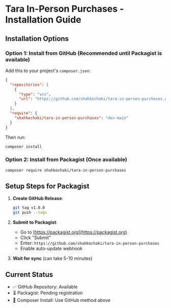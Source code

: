# Tara In-Person Purchases - Installation Guide

## Installation Options

### Option 1: Install from GitHub (Recommended until Packagist is available)

Add this to your project's `composer.json`:

```json
{
  "repositories": [
    {
      "type": "vcs",
      "url": "https://github.com/shahkochaki/tara-in-person-purchases.git"
    }
  ],
  "require": {
    "shahkochaki/tara-in-person-purchases": "dev-main"
  }
}
```

Then run:

```bash
composer install
```

### Option 2: Install from Packagist (Once available)

```bash
composer require shahkochaki/tara-in-person-purchases
```

## Setup Steps for Packagist

1. **Create GitHub Release**:

   ```bash
   git tag v1.0.0
   git push --tags
   ```

2. **Submit to Packagist**:

   - Go to [https://packagist.org](https://packagist.org)
   - Click "Submit"
   - Enter: `https://github.com/shahkochaki/tara-in-person-purchases`
   - Enable auto-update webhook

3. **Wait for sync** (can take 5-10 minutes)

## Current Status

- ✅ GitHub Repository: Available
- ⏳ Packagist: Pending registration
- 🔄 Composer Install: Use GitHub method above
